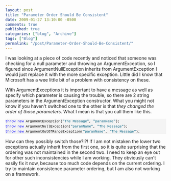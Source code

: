 ```yaml
---
layout: post
title: "Parameter Order Should Be Consistent"
date: 2009-01-27 13:10:00 -0500
comments: true
published: true
categories: ["blog", "Archive"]
tags: ["Blog"]
permalink: "/post/Parameter-Order-Should-Be-Consistent/"
---
```

<!-- more -->



<p>I was looking at a piece of code recently and noticed that someone was checking for a null parameter and throwing an ArgumentException, so I figured since ArgumentNullException inherits from ArgumentException I would just replace it with the more specific exception. Little did I know that Microsoft has a wee little bit of a problem with consistency on these.</p>
<p>With ArgumentExceptions it is important to have a message as well as specify which parameter is causing the trouble, so there are 2 string parameters in the ArgumentException constructor. What you might not know if you haven't switched one to the other is that <em>they changed the order of those parameters</em>. What I mean is that you call them like this.</p>
<div>
<pre style="font-size: 8pt; margin: 0em; overflow: visible; width: 100%; color: black; line-height: 12pt; font-family: consolas, 'Courier New', courier, monospace; background-color: #f4f4f4; border-style: none; padding: 0px;"><span style="color: #0000ff">throw</span> <span style="color: #0000ff">new</span> ArgumentException(<span style="color: #006080">"The Message"</span>, <span style="color: #006080">"paramName"</span>);
<span style="color: #0000ff">throw</span> <span style="color: #0000ff">new</span> ArgumentNullException(<span style="color: #006080">"paramName"</span>, <span style="color: #006080">"The Message"</span>);
<span style="color: #0000ff">throw</span> <span style="color: #0000ff">new</span> ArgumentOutOfRangeException(<span style="color: #006080">"paramName"</span>, <span style="color: #006080">"The Message"</span>);
</pre>
</div>
<p>How can they possibly switch those?!?! If I am not mistaken the lower two exceptions actually inherit from the first one, so it is quite surprising that the ordering was not maintained in the second two. I need to keep an eye out for other such inconsistencies while I am working. They obviously can't easily fix it now, because too much code depends on the current ordering. I try to maintain consistence parameter ordering, but I am also not working on a framework.</p>
